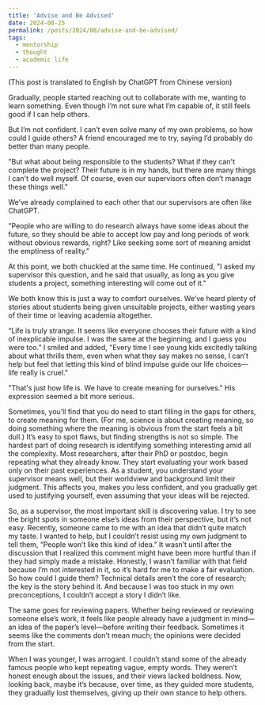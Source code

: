 ```yaml
---
title: 'Advise and Be Advised'
date: 2024-08-25
permalink: /posts/2024/08/advise-and-be-advised/
tags:
  - mentorship
  - thought
  - academic life
---
```


(This post is translated to English by ChatGPT from Chinese version)

Gradually, people started reaching out to collaborate with me, wanting to learn something. Even though I’m not sure what I’m capable of, it still feels good if I can help others.

But I’m not confident. I can’t even solve many of my own problems, so how could I guide others? A friend encouraged me to try, saying I’d probably do better than many people.

"But what about being responsible to the students? What if they can't complete the project? Their future is in my hands, but there are many things I can't do well myself. Of course, even our supervisors often don’t manage these things well."

We’ve already complained to each other that our supervisors are often like ChatGPT.

"People who are willing to do research always have some ideas about the future, so they should be able to accept low pay and long periods of work without obvious rewards, right? Like seeking some sort of meaning amidst the emptiness of reality."

At this point, we both chuckled at the same time. He continued, "I asked my supervisor this question, and he said that usually, as long as you give students a project, something interesting will come out of it."

We both know this is just a way to comfort ourselves. We’ve heard plenty of stories about students being given unsuitable projects, either wasting years of their time or leaving academia altogether.

“Life is truly strange. It seems like everyone chooses their future with a kind of inexplicable impulse. I was the same at the beginning, and I guess you were too.” I smiled and added, "Every time I see young kids excitedly talking about what thrills them, even when what they say makes no sense, I can’t help but feel that letting this kind of blind impulse guide our life choices—life really is cruel."

"That's just how life is. We have to create meaning for ourselves." His expression seemed a bit more serious.

Sometimes, you’ll find that you do need to start filling in the gaps for others, to create meaning for them. (For me, science is about creating meaning, so doing something where the meaning is obvious from the start feels a bit dull.) It’s easy to spot flaws, but finding strengths is not so simple. The hardest part of doing research is identifying something interesting amid all the complexity. Most researchers, after their PhD or postdoc, begin repeating what they already know. They start evaluating your work based only on their past experiences. As a student, you understand your supervisor means well, but their worldview and background limit their judgment. This affects you, makes you less confident, and you gradually get used to justifying yourself, even assuming that your ideas will be rejected.

So, as a supervisor, the most important skill is discovering value. I try to see the bright spots in someone else’s ideas from their perspective, but it’s not easy. Recently, someone came to me with an idea that didn’t quite match my taste. I wanted to help, but I couldn’t resist using my own judgment to tell them, “People won’t like this kind of idea.” It wasn’t until after the discussion that I realized this comment might have been more hurtful than if they had simply made a mistake. Honestly, I wasn’t familiar with that field because I’m not interested in it, so it’s hard for me to make a fair evaluation. So how could I guide them? Technical details aren’t the core of research; the key is the story behind it. And because I was too stuck in my own preconceptions, I couldn’t accept a story I didn’t like.

The same goes for reviewing papers. Whether being reviewed or reviewing someone else’s work, it feels like people already have a judgment in mind—an idea of the paper’s level—before writing their feedback. Sometimes it seems like the comments don’t mean much; the opinions were decided from the start.

When I was younger, I was arrogant. I couldn’t stand some of the already famous people who kept repeating vague, empty words. They weren’t honest enough about the issues, and their views lacked boldness. Now, looking back, maybe it’s because, over time, as they guided more students, they gradually lost themselves, giving up their own stance to help others.
